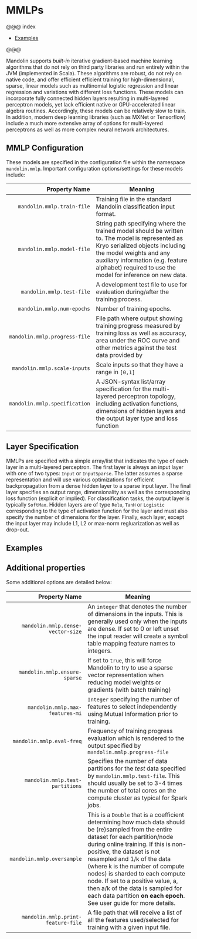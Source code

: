 # MMLPs

@@@ index

 * [Examples](examples/examples.md)

@@@


Mandolin supports *built-in* iterative gradient-based machine learning algorithms that do
not rely on third party libraries and run entirely within the JVM (implemented in
Scala). These algorithms are robust, do not rely on native code, and offer efficient
efficient training for high-dimensional, sparse, linear models such as multinomial
logistic regression and linear regression and variations with different loss functions.
These models can incorporate fully connected hidden layers resulting
in multi-layered perceptron models, yet lack efficient native or GPU-accelerated
linear algebra routines. Accordingly, these models can be relatively slow to train. In addition, modern
deep learning libraries (such as MXNet or Tensorflow)
include a much more extensive array of options for multi-layered
perceptrons as well as more complex neural network architectures.

## MMLP Configuration

These models are specified in the configuration file within the namespace `mandolin.mmlp`.
Important configuration options/settings for these models include:

|  Property Name                             |  Meaning              |
| -----------------------------------------: | --------------------- |
|``mandolin.mmlp.train-file``             |Training file in the standard Mandolin classification input format. |
|``mandolin.mmlp.model-file``             |String path specifying where the trained model should be written to. The model is represented as Kryo serialized objects including the model weights and any auxiliary information (e.g. feature alphabet) required to use the model for inference on new data. |
|``mandolin.mmlp.test-file``              |A development test file to use for evaluation during/after the training process. |
|``mandolin.mmlp.num-epochs``             |Number of training epochs.|
|``mandolin.mmlp.progress-file``          |File path where output showing training progress measured by training loss as well as accuracy, area under the ROC curve and other metrics against the test data provided by |
|``mandolin.mmlp.scale-inputs``           |Scale inputs so that they have a range in `[0,1]`|
|``mandolin.mmlp.specification``          |A JSON-syntax list/array specification for the multi-layered perceptron topology, including activation functions, dimensions of hidden layers and the output layer type and loss function|

## Layer Specification

MMLPs are specified with a simple array/list that indicates the type of each layer
in a multi-layered perceptron.  The first layer is always an input layer with one of
two types: ``Input`` or ``InputSparse``. The latter assumes a sparse representation
and will use various optimizations for efficient backpropagation from a dense hidden layer
to a sparse input layer. The final layer specifies an output range, dimensionality as well
as the corresponding loss function (explicit or implied). For classification tasks, the output
layer is typically ``SoftMax``. Hidden layers are of type ``Relu``, ``TanH`` or ``Logistic``
corresponding to the type of activation function for the layer and must also specify the
number of dimensions for the layer.  Finally, each layer, except the input layer may
include L1, L2 or max-norm regluarization as well as drop-out.

## Examples



## Additional properties

Some additional options are detailed below:

|  Property Name                             |  Meaning              |
| -----------------------------------------: | --------------------- |
|<nobr>`mandolin.mmlp.dense-vector-size`</nobr> | An ``integer`` that denotes the number of dimensions in the inputs.  This is generally used only when the inputs are dense.  If set to 0 or left unset the input reader will create a symbol table mapping feature names to integers. |
|<nobr>`mandolin.mmlp.ensure-sparse`</nobr>     | If set to ``true``, this will force Mandolin to try to use a sparse vector representation when reducing model weights or gradients (with batch training) |
|``mandolin.mmlp.max-features-mi``        |``Integer`` specifying the number of features to select independently using Mutual Information prior to training. |
|``mandolin.mmlp.eval-freq``              |Frequency of training progress evaluation which is rendered to the output specified by ``mandolin.mmlp.progress-file``|
|``mandolin.mmlp.test-partitions``        |Specifies the number of data partitions for the *test* data specified by ``mandolin.mmlp.test-file``. This should usually be set to 3-4 times the number of total cores on the compute cluster as typical for Spark jobs.|
|``mandolin.mmlp.oversample``             |This is a ``Double`` that is a coefficient determining how much data should be (re)sampled  from the entire dataset for each partition/node during online training. If this is non-positive, the dataset is not resampled and 1/k of the data (where k is the number of compute nodes) is sharded to each compute node. If set to a positive value, a, then a/k of the data is sampled for each data partition **on each epoch**.  See user guide for more details.|
|``mandolin.mmlp.print-feature-file``     |A file path that will receive a list of all the features used/selected for training with a given input file.|
